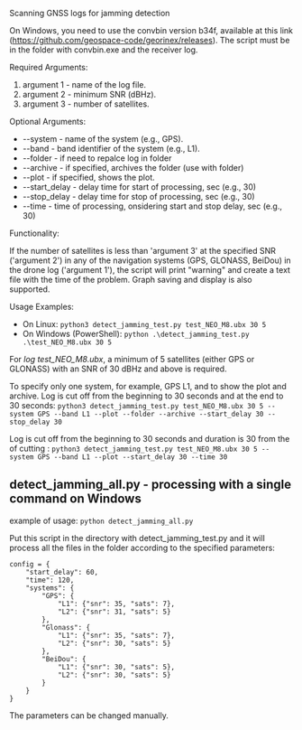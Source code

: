 Scanning GNSS logs for jamming detection

On Windows, you need to use the convbin version b34f, available at this link (https://github.com/geospace-code/georinex/releases). The script must be in the folder with convbin.exe and the receiver log.

Required Arguments:

1. argument 1 - name of the log file.
2. argument 2 - minimum SNR (dBHz).
3. argument 3 - number of satellites.

Optional Arguments:

- --system - name of the system (e.g., GPS).
- --band - band identifier of the system (e.g., L1).
- --folder - if need to repalce log in folder
- --archive - if specified, archives the folder (use with folder)
- --plot - if specified, shows the plot.
- --start_delay - delay time for start of processing, sec (e.g., 30)
- --stop_delay  - delay time for stop of processing, sec (e.g., 30)
- --time - time of processing, onsidering start and stop delay, sec (e.g., 30)


Functionality:

If the number of satellites is less than 'argument 3' at the specified SNR ('argument 2') in any of the navigation systems (GPS, GLONASS, BeiDou) in the drone log ('argument 1'), the script will print "warning" and create a text file with the time of the problem.
Graph saving and display is also supported.

Usage Examples:

- On Linux: ```python3 detect_jamming_test.py test_NEO_M8.ubx 30 5```
- On Windows (PowerShell): ```python .\detect_jamming_test.py .\test_NEO_M8.ubx 30 5```

For *log test_NEO_M8.ubx*, a minimum of 5 satellites (either GPS or GLONASS) with an SNR of 30 dBHz and above is required.

To specify only one system, for example, GPS L1, and to show the plot and archive. 
Log is cut off from the beginning to 30 seconds and at the end to 30 seconds:
```python3 detect_jamming_test.py test_NEO_M8.ubx 30 5 --system GPS --band L1 --plot --folder --archive --start_delay 30 --stop_delay 30```

Log is cut off from the beginning to 30 seconds and duration is 30 from the of cutting :
```python3 detect_jamming_test.py test_NEO_M8.ubx 30 5 --system GPS --band L1 --plot --start_delay 30 --time 30```

## detect_jamming_all.py - processing with a single command on Windows
example of usage:
```python detect_jamming_all.py```


Put this script in the directory with detect_jamming_test.py and it will process all the files in the folder according to the specified parameters:
```
config = {
    "start_delay": 60,
    "time": 120,
    "systems": {
        "GPS": {
            "L1": {"snr": 35, "sats": 7},
            "L2": {"snr": 31, "sats": 5}
        },
        "Glonass": {
            "L1": {"snr": 35, "sats": 7},
            "L2": {"snr": 30, "sats": 5}
        },
        "BeiDou": {
            "L1": {"snr": 30, "sats": 5},
            "L2": {"snr": 30, "sats": 5}
        }
    }
}
```
The parameters can be changed manually.
